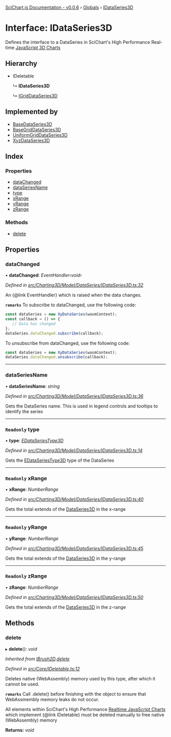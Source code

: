 [SciChart.js Documentation - v0.0.6](../README.md) › [Globals](../globals.md) › [IDataSeries3D](idataseries3d.md)

# Interface: IDataSeries3D

Defines the interface to a DataSeries in SciChart's High Performance Real-time
[JavaScript 3D Charts](https://www.scichart.com/javascript-chart-features)

## Hierarchy

* IDeletable

  ↳ **IDataSeries3D**

  ↳ [IGridDataSeries3D](igriddataseries3d.md)

## Implemented by

* [BaseDataSeries3D](../classes/basedataseries3d.md)
* [BaseGridDataSeries3D](../classes/basegriddataseries3d.md)
* [UniformGridDataSeries3D](../classes/uniformgriddataseries3d.md)
* [XyzDataSeries3D](../classes/xyzdataseries3d.md)

## Index

### Properties

* [dataChanged](idataseries3d.md#datachanged)
* [dataSeriesName](idataseries3d.md#dataseriesname)
* [type](idataseries3d.md#readonly-type)
* [xRange](idataseries3d.md#readonly-xrange)
* [yRange](idataseries3d.md#readonly-yrange)
* [zRange](idataseries3d.md#readonly-zrange)

### Methods

* [delete](idataseries3d.md#delete)

## Properties

###  dataChanged

• **dataChanged**: *EventHandler‹void›*

*Defined in [src/Charting3D/Model/DataSeries/IDataSeries3D.ts:32](https://github.com/ABTSoftware/SciChart.Dev/blob/272ab7fc7f/Web/src/SciChart/src/Charting3D/Model/DataSeries/IDataSeries3D.ts#L32)*

An {@link EventHandler} which is raised when the data changes.

**`remarks`** 
To subscribe to dataChanged, use the following code:
```ts
const dataSeries = new XyDataSeries(wasmContext);
const callback = () => {
   // Data has changed
};
dataSeries.dataChanged.subscribe(callback);
```
To unsubscribe from dataChanged, use the following code:
```ts
const dataSeries = new XyDataSeries(wasmContext);
dataSeries.dataChanged.unsubscribe(callback);
```

___

###  dataSeriesName

• **dataSeriesName**: *string*

*Defined in [src/Charting3D/Model/DataSeries/IDataSeries3D.ts:36](https://github.com/ABTSoftware/SciChart.Dev/blob/272ab7fc7f/Web/src/SciChart/src/Charting3D/Model/DataSeries/IDataSeries3D.ts#L36)*

Gets the DataSeries name. This is used in legend controls and tooltips to identify the series

___

### `Readonly` type

• **type**: *[EDataSeriesType3D](../enums/edataseriestype3d.md)*

*Defined in [src/Charting3D/Model/DataSeries/IDataSeries3D.ts:14](https://github.com/ABTSoftware/SciChart.Dev/blob/272ab7fc7f/Web/src/SciChart/src/Charting3D/Model/DataSeries/IDataSeries3D.ts#L14)*

Gets the [EDataSeriesType3D](../enums/edataseriestype3d.md) type of the DataSeries

___

### `Readonly` xRange

• **xRange**: *NumberRange*

*Defined in [src/Charting3D/Model/DataSeries/IDataSeries3D.ts:40](https://github.com/ABTSoftware/SciChart.Dev/blob/272ab7fc7f/Web/src/SciChart/src/Charting3D/Model/DataSeries/IDataSeries3D.ts#L40)*

Gets the total extends of the [DataSeries3D](../classes/basedataseries3d.md) in the x-range

___

### `Readonly` yRange

• **yRange**: *NumberRange*

*Defined in [src/Charting3D/Model/DataSeries/IDataSeries3D.ts:45](https://github.com/ABTSoftware/SciChart.Dev/blob/272ab7fc7f/Web/src/SciChart/src/Charting3D/Model/DataSeries/IDataSeries3D.ts#L45)*

Gets the total extends of the [DataSeries3D](../classes/basedataseries3d.md) in the y-range

___

### `Readonly` zRange

• **zRange**: *NumberRange*

*Defined in [src/Charting3D/Model/DataSeries/IDataSeries3D.ts:50](https://github.com/ABTSoftware/SciChart.Dev/blob/272ab7fc7f/Web/src/SciChart/src/Charting3D/Model/DataSeries/IDataSeries3D.ts#L50)*

Gets the total extends of the [DataSeries3D](../classes/basedataseries3d.md) in the z-range

## Methods

###  delete

▸ **delete**(): *void*

*Inherited from [IBrush2D](ibrush2d.md).[delete](ibrush2d.md#delete)*

*Defined in [src/Core/IDeletable.ts:12](https://github.com/ABTSoftware/SciChart.Dev/blob/272ab7fc7f/Web/src/SciChart/src/Core/IDeletable.ts#L12)*

Deletes native (WebAssembly) memory used by this type, after which it cannot be used.

**`remarks`** 
Call .delete() before finishing with the object to ensure that WebAssmembly memory leaks do
not occur.

All elements within SciChart's High Performance
[Realtime JavaScript Charts](https://www.scichart.com/javascript-chart-features) which implement
{@link IDeletable} must be deleted manually to free native (WebAssembly) memory

**Returns:** *void*
